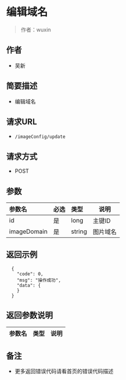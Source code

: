 # 编辑域名

> 作者：wuxin

## 作者
- 吴新

    
## 简要描述

- 编辑域名

## 请求URL
- `/imageConfig/update`
  
## 请求方式
- POST 

## 参数

|参数名|必选|类型|说明|
|:----    |:---|:----- |-----   |
|id |是  |long |主键ID   |
|imageDomain |是  |string |图片域名   |

## 返回示例 

``` 
  {
    "code": 0,
	"msg": "操作成功",
    "data": {
    }
  }
```

## 返回参数说明 

|参数名|类型|说明|
|:-----  |:-----|-----                           |

## 备注 

- 更多返回错误代码请看首页的错误代码描述